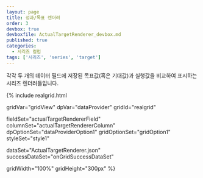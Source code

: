 ```yaml
---
layout: page
title: 성과/목표 렌더러
order: 3
devbox: true
devboxfile: ActualTargetRenderer_devbox.md
published: true
categories:
  - 시리즈 컬럼
tags: ['시리즈', 'series', 'target']
---
```


각각 두 개의 데이터 필드에 저장된 목표값(혹은 기대값)과 실행값을 비교하여 표시하는 시리즈 렌더러들입니다.

<script>
var onGridSuccessDataSet = function(data, textStatus, jqXHR) {
	dataProvider.setRows(data);
}

</script>

{% include realgrid.html

  gridVar="gridView"
  dpVar="dataProvider"
  gridId="realgrid"

  fieldSet="actualTargetRendererField"
  columnSet="actualTargetRendererColumn"
  dpOptionSet="dataProviderOption1"
  gridOptionSet="gridOption1"
  styleSet="style1"

  dataSet="ActualTargetRenderer.json"
  successDataSet="onGridSuccessDataSet" 

  gridWidth="100%"
  gridHeight="300px" %}
